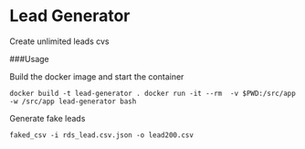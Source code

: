 # Lead Generator

Create unlimited leads cvs

###Usage

Build the docker image and start the container

`docker build -t lead-generator .
docker run -it --rm  -v $PWD:/src/app -w /src/app lead-generator bash`

Generate fake leads

`faked_csv -i rds_lead.csv.json -o lead200.csv`
